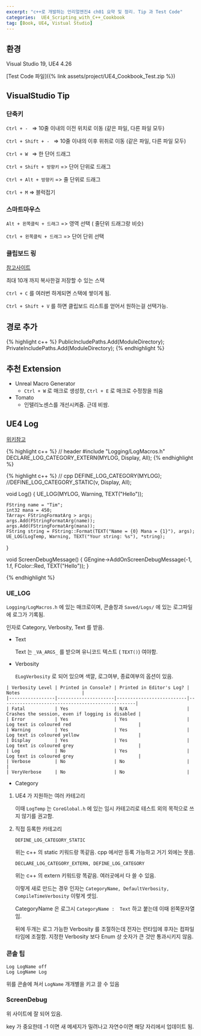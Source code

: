 ```yaml
---
excerpt: "c++로 개발하는 언리얼엔진4 ch01 요약 및 정리. Tip 과 Test Code"
categories:  UE4_Scripting_with_C++_Cookbook
tag: [Book, UE4, Vistual Studio]
---
```

## 환경

Visual Studio 19, UE4 4.26

[Test Code 파일]({% link assets/project/UE4_Cookbook_Test.zip %})

## VisualStudio Tip

### 단축키

```Ctrl + - ``` => 10줄 이내의 이전 위치로 이동 (같은 파일, 다른 파일 모두)

```Ctrl + Shift + - ``` => 10줄 이내의 이후 위취로 이동 (같은 파일, 다른 파일 모두)

```Ctrl + W ``` => 한 단어 드래그

```Ctrl + Shift + 방향키``` => 단어 단위로 드래그

```Ctrl + Alt + 방향키``` => 줄 단위로 드래그

``` Ctrl + M ``` => 블럭접기

### 스마트마우스

```Alt + 왼쪽클릭 + 드래그``` => 영역 선택 ( 줄단위 드래그랑 비슷)

```Ctrl + 왼쪽클릭 + 드래그``` => 단어 단위 선택 

### 클립보드 링

[참고사이트](https://marketplace.visualstudio.com/items?itemName=SirTobi.code-clip-ring)

최대 10개 까지 복사한걸 저장할 수 있는 스택

```Ctrl + C``` 를 여러번 하게되면 스택에 쌓이게 됨.

```Ctrl + Shift + V``` 를 하면 클립보드 리스트를 얻어서 원하는걸 선택가능.

## 경로 추가

{% highlight c++ %}
PublicIncludePaths.Add(ModuleDirectory);
PrivateIncludePaths.Add(ModuleDirectory);
{% endhighlight %}

## 추천 Extension

+ Unreal Macro Generator
	+ ```Ctrl + W``` 로 매크로 생성창, ```Ctrl + E``` 로 매크로 수정창을 띄움
+ Tomato
	+ 인텔리노센스를 개선시켜줌. 근데 비쌈. 


## UE4 Log

[위키참고](https://unrealcommunity.wiki/logging-lgpidy6i)

{% highlight c++ %}
// header
#include "Logging/LogMacros.h"
DECLARE_LOG_CATEGORY_EXTERN(MYLOG, Display, All);
{% endhighlight %}

{% highlight c++ %}
// cpp
DEFINE_LOG_CATEGORY(MYLOG);
//DEFINE_LOG_CATEGORY_STATIC(v, Display, All);

void Log()
{
	UE_LOG(MYLOG, Warning, TEXT("Hello"));
	
	FString name = "Tim";
	int32 mana = 450;
	TArray< FStringFormatArg > args;
	args.Add(FStringFormatArg(name));
	args.Add(FStringFormatArg(mana));
	FString string = FString::Format(TEXT("Name = {0} Mana = {1}"), args);
	UE_LOG(LogTemp, Warning, TEXT("Your string: %s"), *string);
}

void ScreenDebugMessage()
{
	GEngine->AddOnScreenDebugMessage(-1, 1.f, FColor::Red, TEXT("Hello"));
}

{% endhighlight %}

### UE_LOG

```Logging/LogMacros.h``` 에 있는 매크로이며, 콘솔창과 ```Saved/Logs/``` 에 있는 로그파일에 로그가 기록됨.

인자로 Category, Verbosity, Text 를 받음.



+ Text

	Text 는 ```_VA_ARGS_``` 를 받으며 유니코드 텍스트 ( ```TEXT()```) 여야함.

+ Verbosity

	```ELogVerbosity``` 로 되어 있으며 색깔, 로그여부, 종료여부의 옵션이 있음.

```
| Verbosity Level | Printed in Console? | Printed in Editor's Log? |                      Notes                       |
|-----------------|---------------------|--------------------------|--------------------------------------------------|
| Fatal           | Yes                 | N/A                      | Crashes the session, even if logging is disabled |
| Error           | Yes                 | Yes                      | Log text is coloured red                         |
| Warning         | Yes                 | Yes                      | Log text is coloured yellow                      |
| Display         | Yes                 | Yes                      | Log text is coloured grey                        |
| Log             | No                  | Yes                      | Log text is coloured grey                        |
| Verbose         | No                  | No                       |                                                  |
| VeryVerbose     | No                  | No                       |                     
```

+ Category 

1. UE4 가 지원하는 여러 카테고리

	이때 ```LogTemp``` 는 ```CoreGlobal.h``` 에 있는 임시 카테고리로 테스트 외의 목적으로 쓰지 않기를 권고함.

2. 직접 등록한 카테고리
	
	```DEFINE_LOG_CATEGORY_STATIC```

	위는 c++ 의 static 키워드랑 똑같음. cpp 에서만 등록 가능하고 거기 외에는 못씀.

	```DECLARE_LOG_CATEGORY_EXTERN, DEFINE_LOG_CATEGORY```

	위는 c++ 의 extern 키워드랑 똑같음. 여러곳에서 다 쓸 수 있음.

	이렇게 새로 만드는 경우 인자는 ```CategoryName, DefaultVerbosity, CompileTimeVerbosity``` 이렇게 셋임.

	CategoryName 은 로그시 ```CategoryName :  Text``` 하고 붙는데 이때 왼쪽문자열임.
   
    뒤에 두개는 로그 가능한 Verbosity 를 조절하는데 전자는 런타임에 후자는 컴파일타임에 조절함. 지정한 Verbosity 보다 Enum 상 숫자가 큰 것만 통과시키지 않음.

### 콘솔 팁

	Log LogName off
	Log LogName Log

위를 콘솔에 쳐서 ```LogName``` 개개별을 키고 끌 수 있음

### ScreenDebug <br/>

위 사이트에 잘 되어 있음.

key 가 중요한데 -1 이면 새 메세지가 밀려나고 자연수이면 해당 자리에서 업데이트 됨.

